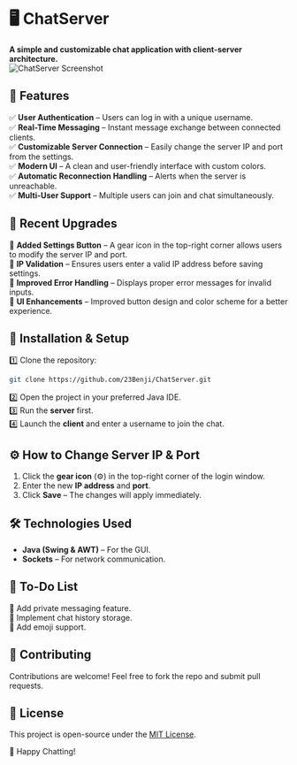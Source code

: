 # 🖥️ ChatServer  

**A simple and customizable chat application with client-server architecture.**  
![ChatServer Screenshot](./assets/chatserver_screenshot.png)

## 📌 Features  
✅ **User Authentication** – Users can log in with a unique username.  
✅ **Real-Time Messaging** – Instant message exchange between connected clients.  
✅ **Customizable Server Connection** – Easily change the server IP and port from the settings.  
✅ **Modern UI** – A clean and user-friendly interface with custom colors.  
✅ **Automatic Reconnection Handling** – Alerts when the server is unreachable.  
✅ **Multi-User Support** – Multiple users can join and chat simultaneously.  

## 🔄 Recent Upgrades  
🔹 **Added Settings Button** – A gear icon in the top-right corner allows users to modify the server IP and port.  
🔹 **IP Validation** – Ensures users enter a valid IP address before saving settings.  
🔹 **Improved Error Handling** – Displays proper error messages for invalid inputs.  
🔹 **UI Enhancements** – Improved button design and color scheme for a better experience.  

## 🚀 Installation & Setup  
1️⃣ Clone the repository:  
   ```sh
   git clone https://github.com/23Benji/ChatServer.git
   ```  
2️⃣ Open the project in your preferred Java IDE.  
3️⃣ Run the **server** first.  
4️⃣ Launch the **client** and enter a username to join the chat.  

## ⚙️ How to Change Server IP & Port  
1. Click the **gear icon** (⚙️) in the top-right corner of the login window.  
2. Enter the new **IP address** and **port**.  
3. Click **Save** – The changes will apply immediately.  

## 🛠️ Technologies Used  
- **Java (Swing & AWT)** – For the GUI.  
- **Sockets** – For network communication.  

## 📝 To-Do List  
🔲 Add private messaging feature.  
🔲 Implement chat history storage.  
🔲 Add emoji support.  

## 🤝 Contributing  
Contributions are welcome! Feel free to fork the repo and submit pull requests.  

## 📄 License  
This project is open-source under the [MIT License](LICENSE).  

🚀 Happy Chatting!
